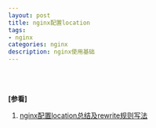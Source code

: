 ```yaml
---
layout: post
title: nginx配置location
tags:
- nginx
categories: nginx
description: nginx使用基础
---
```





<!-- more -->




<br />
<br />

**[参看]**

1. [nginx配置location总结及rewrite规则写法](https://segmentfault.com/a/1190000002797606)

<br />
<br />
<br />

